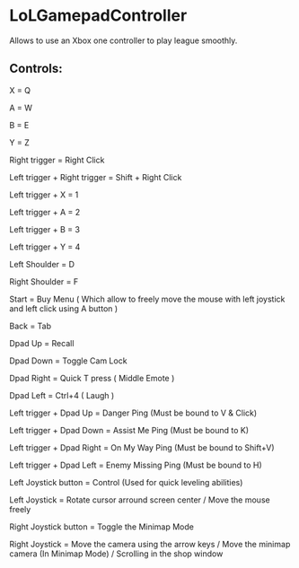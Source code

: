 # LoLGamepadController
Allows to use an Xbox one controller to play league smoothly.

## Controls:
X = Q

A = W

B = E

Y = Z


Right trigger = Right Click

Left trigger + Right trigger = Shift + Right Click


Left trigger + X = 1

Left trigger + A = 2

Left trigger + B = 3

Left trigger + Y = 4


Left Shoulder = D

Right Shoulder = F

Start = Buy Menu ( Which allow to freely move the mouse with left joystick and left click using A button )

Back = Tab


Dpad Up = Recall

Dpad Down = Toggle Cam Lock

Dpad Right = Quick T press ( Middle Emote )

Dpad Left = Ctrl+4 ( Laugh )

Left trigger + Dpad Up = Danger Ping (Must be bound to V & Click)

Left trigger + Dpad Down = Assist Me Ping (Must be bound to K)

Left trigger + Dpad Right = On My Way Ping (Must be bound to Shift+V)

Left trigger + Dpad Left = Enemy Missing Ping (Must be bound to H)


Left Joystick button = Control (Used for quick leveling abilities)

Left Joystick = Rotate cursor arround screen center / Move the mouse freely

Right Joystick button = Toggle the Minimap Mode

Right Joystick = Move the camera using the arrow keys / Move the minimap camera (In Minimap Mode) / Scrolling in the shop window

